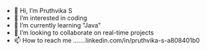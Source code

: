 

- 👋 Hi, I’m Pruthvika S
- 👀 I’m interested in coding
- 🌱 I’m currently learning "Java"
- 💞️ I’m looking to collaborate on real-time projects
- 📫 How to reach me .......linkedin.com/in/pruthvika-s-a808401b0

<!---
Pruthvika1472/Pruthvika1472 is a ✨ special ✨ repository because its `README.md` (this file) appears on your GitHub profile.
You can click the Preview link to take a look at your changes.
--->
